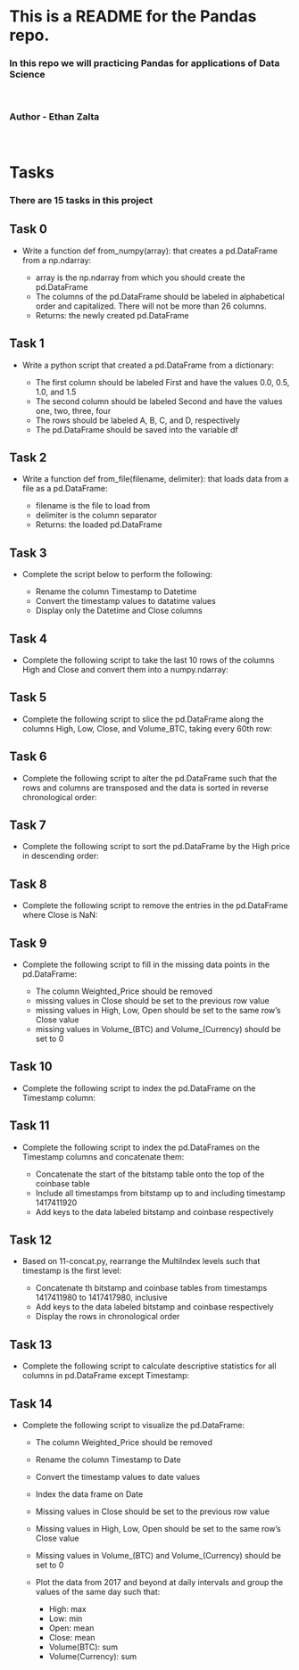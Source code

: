 # This is a README for the Pandas repo.

### In this repo we will practicing Pandas for applications of Data Science
<br>

### Author - Ethan Zalta
<br>


# Tasks
### There are 15 tasks in this project

## Task 0
* Write a function def from_numpy(array): that creates a pd.DataFrame from a np.ndarray:

    * array is the np.ndarray from which you should create the pd.DataFrame
    * The columns of the pd.DataFrame should be labeled in alphabetical order and capitalized. There will not be more than 26 columns.
    * Returns: the newly created pd.DataFrame

## Task 1
* Write a python script that created a pd.DataFrame from a dictionary:

    * The first column should be labeled First and have the values 0.0, 0.5, 1.0, and 1.5
    * The second column should be labeled Second and have the values one, two, three, four
    * The rows should be labeled A, B, C, and D, respectively
    * The pd.DataFrame should be saved into the variable df

## Task 2
* Write a function def from_file(filename, delimiter): that loads data from a file as a pd.DataFrame:

    * filename is the file to load from
    * delimiter is the column separator
    * Returns: the loaded pd.DataFrame

## Task 3
* Complete the script below to perform the following:

    * Rename the column Timestamp to Datetime
    * Convert the timestamp values to datatime values
    * Display only the Datetime and Close columns

## Task 4
* Complete the following script to take the last 10 rows of the columns High and Close and convert them into a numpy.ndarray:

## Task 5
* Complete the following script to slice the pd.DataFrame along the columns High, Low, Close, and Volume_BTC, taking every 60th row:

## Task 6
* Complete the following script to alter the pd.DataFrame such that the rows and columns are transposed and the data is sorted in reverse chronological order:


## Task 7
* Complete the following script to sort the pd.DataFrame by the High price in descending order:


## Task 8
* Complete the following script to remove the entries in the pd.DataFrame where Close is NaN:


## Task 9
* Complete the following script to fill in the missing data points in the pd.DataFrame:

    * The column Weighted_Price should be removed
    * missing values in Close should be set to the previous row value
    * missing values in High, Low, Open should be set to the same row’s Close value
    * missing values in Volume_(BTC) and Volume_(Currency) should be set to 0


## Task 10
* Complete the following script to index the pd.DataFrame on the Timestamp column:


## Task 11
* Complete the following script to index the pd.DataFrames on the Timestamp columns and concatenate them:

    * Concatenate the start of the bitstamp table onto the top of the coinbase table
    * Include all timestamps from bitstamp up to and including timestamp 1417411920
    * Add keys to the data labeled bitstamp and coinbase respectively


## Task 12
* Based on 11-concat.py, rearrange the MultiIndex levels such that timestamp is the first level:

    * Concatenate th bitstamp and coinbase tables from timestamps 1417411980 to 1417417980, inclusive
    * Add keys to the data labeled bitstamp and coinbase respectively
    * Display the rows in chronological order


## Task 13
* Complete the following script to calculate descriptive statistics for all columns in pd.DataFrame except Timestamp:


## Task 14
* Complete the following script to visualize the pd.DataFrame:

    * The column Weighted_Price should be removed
    * Rename the column Timestamp to Date
    * Convert the timestamp values to date values
    * Index the data frame on Date
    * Missing values in Close should be set to the previous row value
    * Missing values in High, Low, Open should be set to the same row’s Close value
    * Missing values in Volume_(BTC) and Volume_(Currency) should be set to 0
    * Plot the data from 2017 and beyond at daily intervals and group the values of the same day such that:

        * High: max
        * Low: min
        * Open: mean
        * Close: mean
        * Volume(BTC): sum
        * Volume(Currency): sum

